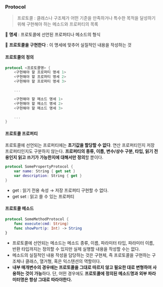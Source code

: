 ### Protocol

> 프로토콜 : 클래스나 구조체가 어떤 기준을 만족하거나 특수한 목적을 달성하기 위해 구현해야 하는 메소드와 프로퍼티의 목록

🚀 **명세** : 프로토콜에 선언된 프로퍼티나 메소드의 형식

🚀 **프로토콜을 구현한다** : 이 명세에 맞추어 실질적인 내용을 작성하는 것

#### 프로토콜의 정의

```swift
protocol <프로토콜명> {
	<구현해야 할 프로퍼티 명세 1>
	<구현해야 할 프로퍼티 명세 2>
	<구현해야 할 프로퍼티 명세 3>

	...

	<구현해야 할 메소드 명세 1>
	<구현해야 할 메소드 명세 2>
	<구현해야 할 메소드 명세 3>
	
	...
}
```

#### 프로토콜 프로퍼티

프로토콜에 선언되는 프로퍼티에는 **초기값을 할당할 수 없다**. 연산 프로퍼티인지 저장 프로퍼티인지도 구분하지 않는다. **프로퍼티의 종류, 이름, 변수/상수 구분, 타입, 읽기 전용인지 읽고 쓰기가 가능한지에 대해서만 정의**할 뿐이다.

```swift
protocol SomePropertyProtocol {
	var name: String { get set }
	var description: String { get }
}
```

- get : 읽기 전용 속성 → 저장 프로퍼티 구현할 수 없다.
- get set : 읽고 쓸 수 있는 프로퍼티

#### 프로토콜 메소드

```swift
protocol SomeMethodProtocol {
	func execute(cmd: String)
	func showPort(p: Int) -> String
}
```

- 프로토콜에 선언되는 메소드는 메소드 종류, 이름, 파라미터 타입, 파라미터 이름, 반환 타입까지는 정의할 수 있지만 실제 실행할 내용을 작성할 수는 없다.
- 메소드의 실질적인 내용 작성을 담당하는 것은 구현체, 즉 프로토콜을 구현하는 구조체나 클래스, 열거형, 혹은 익스텐션의 역할이다.
- **내부 매개변수의 경우에는 프로토콜을 그대로 따르지 않고 필요한 대로 변형하여 사용하는 것이 가능**하다. 단, 어떤 경우에도 **프로토콜에 정의된 메소드명과 외부 파라미터명은 항상 그대로 따라야한다.**

